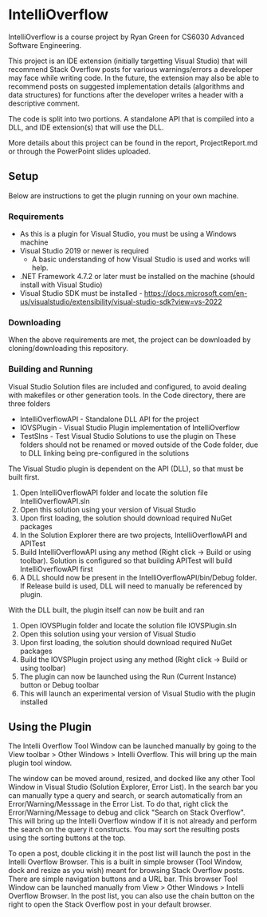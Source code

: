# IntelliOverflow
IntelliOverflow is a course project by Ryan Green for CS6030 Advanced Software Engineering.

This project is an IDE extension (initially targetting Visual Studio) that will recommend Stack Overflow posts for various warnings/errors a developer may face while writing code. In the future, the extension may also be able to recommend posts on suggested implementation details (algorithms and data structures) for functions after the developer writes a header with a descriptive comment.

The code is split into two portions. A standalone API that is compiled into a DLL, and IDE extension(s) that will use the DLL.

More details about this project can be found in the report, ProjectReport.md or through the PowerPoint slides uploaded.

## Setup
Below are instructions to get the plugin running on your own machine.
### Requirements
- As this is a plugin for Visual Studio, you must be using a Windows machine
- Visual Studio 2019 or newer is required
	- A basic understanding of how Visual Studio is used and works will help.
- .NET Framework 4.7.2 or later must be installed on the machine (should install with Visual Studio)
- Visual Studio SDK must be installed - https://docs.microsoft.com/en-us/visualstudio/extensibility/visual-studio-sdk?view=vs-2022

### Downloading
When the above requirements are met, the project can be downloaded by cloning/downloading this repository.

### Building and Running
Visual Studio Solution files are included and configured, to avoid dealing with makefiles or other generation tools.
In the Code directory, there are three folders
- IntelliOverflowAPI - Standalone DLL API for the project
- IOVSPlugin - Visual Studio Plugin implementation of IntelliOverflow
- TestSlns - Test Visual Studio Solutions to use the plugin on
These folders should not be renamed or moved outside of the Code folder, due to DLL linking being pre-configured in the solutions

The Visual Studio plugin is dependent on the API (DLL), so that must be built first.
1. Open IntelliOverflowAPI folder and locate the solution file IntelliOverflowAPI.sln
2. Open this solution using your version of Visual Studio
3. Upon first loading, the solution should download required NuGet packages
4. In the Solution Explorer there are two projects, IntelliOverflowAPI and APITest
5. Build IntelliOverflowAPI using any method (Right click -> Build or using toolbar). Solution is configured so that building APITest will build IntelliOverflowAPI first
6. A DLL should now be present in the IntelliOverflowAPI/bin/Debug folder. If Release build is used, DLL will need to manually be referenced by plugin.

With the DLL built, the plugin itself can now be built and ran
1. Open IOVSPlugin folder and locate the solution file IOVSPlugin.sln
2. Open this solution using your version of Visual Studio
3. Upon first loading, the solution should download required NuGet packages
4. Build the IOVSPlugin project using any method (Right click -> Build or using toolbar)
5. The plugin can now be launched using the Run (Current Instance) button or Debug toolbar
6. This will launch an experimental version of Visual Studio with the plugin installed

## Using the Plugin
The Intelli Overflow Tool Window can be launched manually by going to the View toolbar > Other Windows > Intelli Overflow. This will bring up the main plugin tool window.

The window can be moved around, resized, and docked like any other Tool Window in Visual Studio (Solution Explorer, Error List). In the search bar you can manually type a query and search, or search automatically from an Error/Warning/Messsage in the Error List. To do that, right click the Error/Warning/Message to debug and click "Search on Stack Overflow". This will bring up the Intelli Overflow window if it is not already and perform the search on the query it constructs. You may sort the resulting posts using the sorting buttons at the top.

To open a post, double clicking it in the post list will launch the post in the Intelli Overflow Browser. This is a built in simple browser (Tool Window, dock and resize as you wish) meant for browsing Stack Overflow posts. There are simple navigation buttons and a URL bar. This browser Tool Window can be launched manually from View > Other Windows > Intelli Overflow Browser. In the post list, you can also use the chain button on the right to open the Stack Overflow post in your default browser.